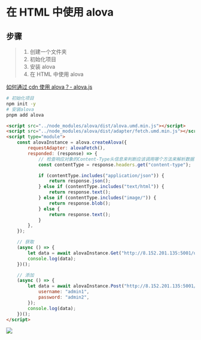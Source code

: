 # 在 HTML 中使用 alova

## 步骤

> 1. 创建一个文件夹
> 2. 初始化项目
> 3. 安装 alova
> 4. 在 HTML 中使用 alova

[如何通过 cdn 使用 alova？- alova.js](https://alova.js.org/zh-CN/tutorial/project/troubleshooting/)

```bash
# 初始化项目
npm init -y
# 安装alova
pnpm add alova
```

```html
<script src="../node_modules/alova/dist/alova.umd.min.js"></script>
<script src="../node_modules/alova/dist/adapter/fetch.umd.min.js"></script>
<script type="module">
	const alovaInstance = alova.createAlova({
		requestAdapter: alovaFetch(),
		responded: (response) => {
			// 检查响应对象的Content-Type头信息来判断应该调用哪个方法来解析数据
			const contentType = response.headers.get("content-type");

			if (contentType.includes("application/json")) {
				return response.json();
			} else if (contentType.includes("text/html")) {
				return response.text();
			} else if (contentType.includes("image/")) {
				return response.blob();
			} else {
				return response.text();
			}
		},
	});

	// 获取
	(async () => {
		let data = await alovaInstance.Get("http://8.152.201.135:5001/users");
		console.log(data);
	})();

	// 添加
	(async () => {
		let data = await alovaInstance.Post("http://8.152.201.135:5001/addUser", {
			username: "admin1",
			password: "admin2",
		});
		console.log(data);
	})();
</script>
```

<img src="https://zq-assets-store.oss-cn-beijing.aliyuncs.com/imgs/20250123170008128.png">
